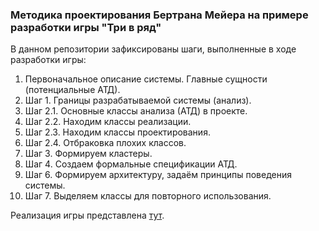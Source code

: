 ### Методика проектирования Бертрана Мейера на примере разработки игры "Три в ряд"

В данном репозитории зафиксированы шаги, выполненные в ходе разработки игры:

1. Первоначальное описание системы. Главные сущности (потенциальные АТД).
2. Шаг 1. Границы разрабатываемой системы (анализ).
3. Шаг 2.1. Основные классы анализа (АТД) в проекте.
4. Шаг 2.2. Находим классы реализации.
5. Шаг 2.3. Находим классы проектирования.
6. Шаг 2.4. Отбраковка плохих классов.
7. Шаг 3. Формируем кластеры.
8. Шаг 4. Создаем формальные спецификации АТД.
9. Шаг 6. Формируем архитектуру, задаём принципы поведения системы.
10. Шаг 7. Выделяем классы для повторного использования.

Реализация игры представлена [тут](https://github.com/tatyana86/match-three-game).